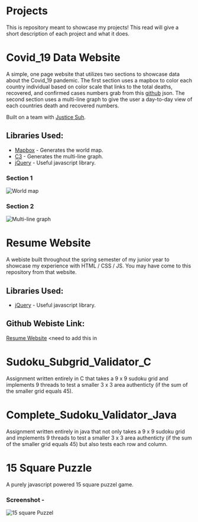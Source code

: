 # Projects

This is repository meant to showcase my projects! This read will give a short description of each project and what it does. 

# Covid_19 Data Website

A simple, one page website that utilizes two sections to showcase data about the Covid_19 pandemic. The first section uses a mapbox to color each country individual based on color scale that links to the total deaths, recovered, and confirmed cases numbers grab from this [github](https://pomber.github.io/covid19/timeseries.json) json. The second section uses a multi-line graph to give the user a day-to-day view of each countries death and recovered numbers.

Built on a team with [Justice Suh](https://github.com/justicesuh).

## Libraries Used:

* [Mapbox](https://www.mapbox.com/) - Generates the world map.
* [C3](https://c3js.org/) - Generates the multi-line graph.
* [jQuery](https://jquery.com/) - Useful javascript library.

### Section 1
![World map](world.png)

### Section 2
![Multi-line graph](line-graph.png)

# Resume Website

A webiste built throughout the spring semester of my junior year to showcase my experience with HTML / CSS / JS. You may have come to this repository from that website.

## Libraries Used:
* [jQuery](https://jquery.com/) - Useful javascript library.

## Github Webiste Link:
[Resume Website](#) <need to add this in

# Sudoku_Subgrid_Validator_C

Assignment written entirely in C that takes a 9 x 9 sudoku grid and implements 9 threads to test a smaller 3 x 3 area authenticty (if the sum of the smaller grid equals 45). 

# Complete_Sudoku_Validator_Java

Assignment written entirely in java that not only takes a 9 x 9 sudoku grid and implements 9 threads to test a smaller 3 x 3 area authenticty (if the sum of the smaller grid equals 45) but also tests each row and column.

# 15 Square Puzzle

A purely javascript powered 15 square puzzel game.

### Screenshot -
![15 square Puzzel](Completed_Projects/images/fifteen.png)

